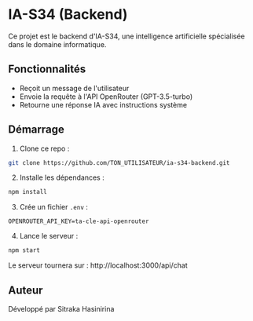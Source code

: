 # IA-S34 (Backend)

Ce projet est le backend d'IA-S34, une intelligence artificielle spécialisée dans le domaine informatique.

## Fonctionnalités

- Reçoit un message de l'utilisateur
- Envoie la requête à l'API OpenRouter (GPT-3.5-turbo)
- Retourne une réponse IA avec instructions système

## Démarrage

1. Clone ce repo :
```bash
git clone https://github.com/TON_UTILISATEUR/ia-s34-backend.git
```

2. Installe les dépendances :
```bash
npm install
```

3. Crée un fichier `.env` :
```env
OPENROUTER_API_KEY=ta-cle-api-openrouter
```

4. Lance le serveur :
```bash
npm start
```

Le serveur tournera sur : http://localhost:3000/api/chat

## Auteur

Développé par Sitraka Hasinirina
